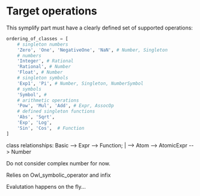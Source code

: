 # Target operations

This symplify part must have a clearly defined set of supported operations:

```python
ordering_of_classes = [
    # singleton numbers
    'Zero', 'One', 'NegativeOne', 'NaN', # Number, Singleton
    # numbers
    'Integer', # Rational
    'Rational', # Number
    'Float', # Number
    # singleton symbols
    'Exp1', 'Pi', # Number, Singleton, NumberSymbol
    # symbols
    'Symbol', # 
    # arithmetic operations
    'Pow', 'Mul', 'Add', # Expr, AssocOp
    # defined singleton functions
    'Abs', 'Sqrt',
    'Exp', 'Log',
    'Sin', 'Cos',  # Function
]
```

class relationships:
Basic --> Expr --> Function;
            |
      --> Atom --> AtomicExpr --> Number 

Do not consider complex number for now. 

Relies on Owl_symbolic_operator and infix 

Evalutation happens on the fly... 
